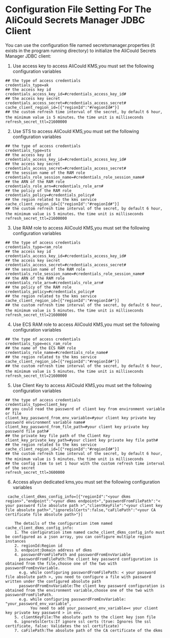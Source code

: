 # Configuration File Setting For The AliCould Secrets Manager JDBC Client 

You can use the configuration file named secretsmanager.properties (it exists in the program running directory) to initialize the AliCould Secrets Manager JDBC client:

1. Use access key to access AliCould KMS,you must set the following configuration variables

  ``` 
## the type of access credentials
credentials_type=ak
## the access key id
credentials_access_key_id=#credentials_access_key_id#
## the access key secret
credentials_access_secret=#credentials_access_secret#
cache_client_region_id=[{"regionId":"#regionId#"}]
## the custom refresh time interval of the secret, by default 6 hour, the minimum value is 5 minutes，the time unit is milliseconds
refresh_secret_ttl=21600000
  ```

2. Use STS to access AliCould KMS,you must set the following configuration variables

  ``` 
## the type of access credentials
credentials_type=sts
## the access key id
credentials_access_key_id=#credentials_access_key_id#
## the access key secret
credentials_access_secret=#credentials_access_secret#
## the session name of the RAM role 
credentials_role_session_name=#credentials_role_session_name#
## the ARN of the RAM role 
credentials_role_arn=#credentials_role_arn#
## the policy of the RAM role 
credentials_policy=#credentials_policy#
## the region related to the kms service
cache_client_region_id=[{"regionId":"#regionId#"}]
## the custom refresh time interval of the secret, by default 6 hour, the minimum value is 5 minutes，the time unit is milliseconds
refresh_secret_ttl=21600000
   ```
   
3. Use RAM role to access AliCould KMS,you must set the following configuration variables

  ```  
## the type of access credentials
credentials_type=ram_role
## the access key id
credentials_access_key_id=#credentials_access_key_id#
## the access key secret
credentials_access_secret=#credentials_access_secret#
## the session name of the RAM role 
credentials_role_session_name=#credentials_role_session_name#
## the ARN of the RAM role 
credentials_role_arn=#credentials_role_arn#
## the policy of the RAM role 
credentials_policy=#credentials_policy#
## the region related to the kms service
cache_client_region_id=[{"regionId":"#regionId#"}]
## the custom refresh time interval of the secret, by default 6 hour, the minimum value is 5 minutes，the time unit is milliseconds
refresh_secret_ttl=21600000
   ```

4. Use ECS RAM role to access AliCould KMS,you must set the following configuration variables

  ```
## the type of access credentials
credentials_type=ecs_ram_role
## the name of the ECS RAM role 
credentials_role_name=#credentials_role_name#
## the region related to the kms service
cache_client_region_id=[{"regionId":"#regionId#"}]
## the custom refresh time interval of the secret, by default 6 hour, the minimum value is 5 minutes，the time unit is milliseconds
refresh_secret_ttl=21600000
   ```

5. Use Client Key to access AliCould KMS,you must set the following configuration variables

  ```
## the type of access credentials
credentials_type=client_key
## you could read the password of client key from environment variable or file
client_key_password_from_env_variable=#your client key private key password environment variable name#
client_key_password_from_file_path=#your client key private key password file path#
## the private key file path of the Client Key
client_key_private_key_path=#your client key private key file path#
## the region related to the kms service
cache_client_region_id=[{"regionId":"#regionId#"}]
## the custom refresh time interval of the secret, by default 6 hour, the minimum value is 5 minutes，the time unit is milliseconds
## the config item to set 1 hour with the custom refresh time interval of the secret 
refresh_secret_ttl=3600000
   ```

6. Access aliyun dedicated kms,you must set the following configuration variables

```properties
 cache_client_dkms_config_info=[{"regionId":"<your dkms region>","endpoint":"<your dkms endpoint>","passwordFromFilePath":"< your password file absolute path >","clientKeyFile":"<your client key file absolute path>","ignoreSslCerts":false,"caFilePath":"<your CA certificate file absolute path>"}]
```
```
    The details of the configuration item named cache_client_dkms_config_info:
    1. The configuration item named cache_client_dkms_config_info must be configured as a json array, you can configure multiple region instances
    2. regionId:Region id 
    3. endpoint:Domain address of dkms
    4. passwordFromFilePath and passwordFromEnvVariable
      passwordFromFilePath:The client key password configuration is obtained from the file,choose one of the two with passwordFromEnvVariable.
      e.g. while configuring passwordFromFilePath: < your password file absolute path >, you need to configure a file with password written under the configured absolute path
      passwordFromEnvVariable:The client key password configuration is obtained from the environment variable,choose one of the two with passwordFromFilePath.
      e.g. while configuring passwordFromEnvVariable: "your_password_env_variable",
           You need to add your_password_env_variable=< your client key private key password > in env.
    5. clientKeyFile:The absolute path to the client key json file
    6. ignoreSslCerts:If ignore ssl certs (true: Ignores the ssl certificate, false: Validates the ssl certificate)
    7. caFilePath:The absolute path of the CA certificate of the dkms
```